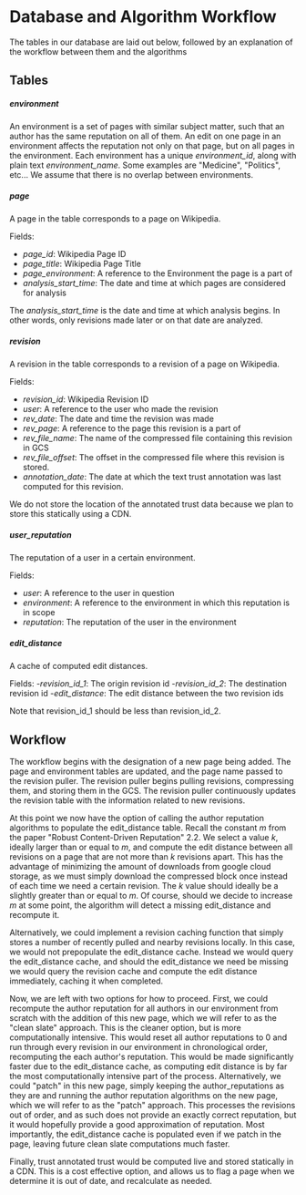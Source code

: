 # Database and Algorithm Workflow
The tables in our database are laid out below, followed by an explanation of the workflow between them and the algorithms

## Tables
##### environment
An environment is a set of pages with similar subject matter, such that an author has the same reputation on all of them. An edit on one page in an environment affects the reputation not only on that page, but on all pages in the environment. Each environment has a unique *environment_id*, along with plain text *environment_name*. Some examples are "Medicine", "Politics", etc... We assume that there is no overlap between environments.

##### page
A page in the table corresponds to a page on Wikipedia. 

Fields:
 - *page_id*: Wikipedia Page ID
 - *page_title*: Wikipedia Page Title
 - *page_environment*: A reference to the Environment the page is a part of
 - *analysis_start_time*: The date and time at which pages are considered for analysis

The *analysis_start_time* is the date and time at which analysis begins. In other words, only revisions made later or on that date are analyzed. 

##### revision
A revision in the table corresponds to a revision of a page on Wikipedia. 

Fields:
 - *revision_id*: Wikipedia Revision ID
 - *user*: A reference to the user who made the revision
 - *rev_date*: The date and time the revision was made
 - *rev_page*: A reference to the page this revision is a part of
 - *rev_file_name*: The name of the compressed file containing this revision in GCS
 - *rev_file_offset*: The offset in the compressed file where this revision is stored.
 - *annotation_date*: The date at which the text trust annotation was last computed for this revision.

We do not store the location of the annotated trust data because we plan to store this statically using a CDN.

##### user_reputation
The reputation of a user in a certain environment.

Fields:
 - *user*: A reference to the user in question
 - *environment*: A reference to the environment in which this reputation is in scope
 - *reputation*: The reputation of the user in the environment

##### edit_distance
A cache of computed edit distances.

Fields:
-*revision_id_1*: The origin revision id
-*revision_id_2*: The destination revision id
-*edit_distance*: The edit distance between the two revision ids

Note that revision_id_1 should be less than revision_id_2.

## Workflow
The workflow begins with the designation of a new page being added. The page and environment tables are updated, and the page name passed to the revision puller. The revision puller begins pulling revisions, compressing them, and storing them in the GCS. The revision puller continuously updates the revision table with the information related to new revisions.

 At this point we now have the option of calling the author reputation algorithms to populate the edit_distance table. Recall the constant _m_ from the paper "Robust Content-Driven Reputation" 2.2. We select a value _k_, ideally larger than or equal to _m_, and compute the edit distance between all revisions on a page that are not more than _k_ revisions apart. This has the advantage of minimizing the amount of downloads from google cloud storage, as we must simply download the compressed block once instead of each time we need a certain revision. The _k_ value should ideally be a slightly greater than or equal to _m_. Of course, should we decide to increase _m_ at some point, the algorithm will detect a missing edit_distance and recompute it.
 
 Alternatively, we could implement a revision caching function that simply stores a number of recently pulled and nearby revisions locally. In this case, we would not prepopulate the edit_distance cache. Instead we would query the edit_distance cache, and should the edit_distance we need be missing we would query the revision cache and compute the edit distance immediately, caching it when completed.

Now, we are left with two options for how to proceed. First, we could recompute the author reputation for all authors in our environment from scratch with the addition of this new page, which we will refer to as the "clean slate" approach. This is the cleaner option, but is more computationally intensive. This would reset all author reputations to 0 and run through every revision in our environment in chronological order, recomputing the each author's reputation. This would be made significantly faster due to the edit_distance cache, as computing edit distance is by far the most computationally intensive part of the process. Alternatively, we could "patch" in this new page, simply keeping the author_reputations as they are and running the author reputation algorithms on the new page, which we will refer to as the "patch" approach. This processes the revisions out of order, and as such does not provide an exactly correct reputation, but it would hopefully provide a good approximation of reputation. Most importantly, the edit_distance cache is populated even if we patch in the page, leaving future clean slate computations much faster.

Finally, trust annotated trust would be computed live and stored statically in a CDN. This is a cost effective option, and allows us to flag a page when we determine it is out of date, and recalculate as needed.